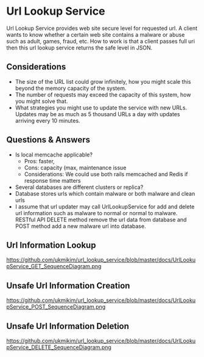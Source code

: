 # Url Lookup Service

Url Lookup Service provides web site secure level for requested url. A client wants to know whether a certain web site contains a malware or abuse such as adult, games, fraud, etc. How to work is that a client passes full uri then this url lookup service returns the safe level in JSON.

## Considerations
* The size of the URL list could grow infinitely, how you might scale this beyond the memory capacity of the system.
* The number of requests may exceed the capacity of this system, how you might solve that.
* What strategies you might use to update the service with new URLs. Updates may be as much as 5 thousand URLs a day with updates arriving every 10 minutes.


## Questions & Answers
- Is local memcache applicable?
  - Pros: faster, 
  - Cons: capacity (max, maintenance issue
  - Considerations: We could use both rails memcached and Redis if response time matters
- Several databases are different clusters or replica?
- Database stores urls which contain malware or both malware and clean urls
- I assume that url updater may call UrlLookupService for add and delete url information such as malware to normal or normal to malware. RESTful API DELETE method remove the url data from database and POST method add a new malware url into database.




## Url Information Lookup
https://github.com/ukmjkim/url_lookup_service/blob/master/docs/UrlLookupService_GET_SequenceDiagram.png


## Unsafe Url Information Creation
https://github.com/ukmjkim/url_lookup_service/blob/master/docs/UrlLookupService_POST_SequenceDiagram.png

## Unsafe Url Information Deletion
https://github.com/ukmjkim/url_lookup_service/blob/master/docs/UrlLookupService_DELETE_SequenceDiagram.png

